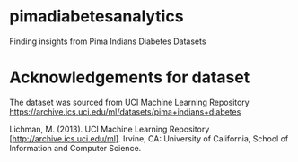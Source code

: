 # pimadiabetesanalytics
Finding insights from Pima Indians Diabetes Datasets


# Acknowledgements for dataset

The dataset was sourced from UCI Machine Learning Repository https://archive.ics.uci.edu/ml/datasets/pima+indians+diabetes

Lichman, M. (2013). UCI Machine Learning Repository [http://archive.ics.uci.edu/ml]. Irvine, CA: University of California, School of Information and Computer Science.
